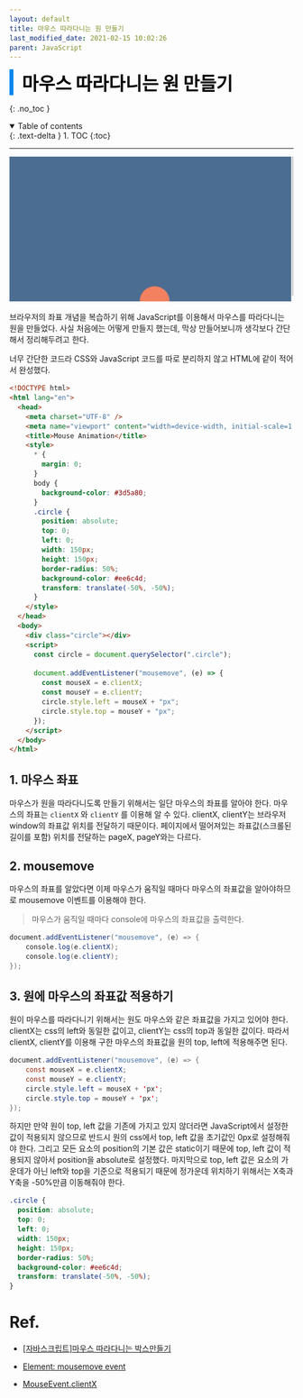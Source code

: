 ```yaml
---
layout: default
title: 마우스 따라다니는 원 만들기
last_modified_date: 2021-02-15 10:02:26
parent: JavaScript
---
```


<div style="font-size:32px; font-weight: 800; border-left: 7px solid #0687f0; padding-left:15px !important; color:#000000; margin-bottom:15px;">마우스 따라다니는 원 만들기</div>

{: .no_toc }

<details open markdown="block">
  <summary>
    Table of contents
  </summary>
  {: .text-delta }
1. TOC
{:toc}
</details>

---

![mouse_animation](/assets/images/javascript/mouse_animation.gif)

브라우저의 좌표 개념을 복습하기 위해 JavaScript를 이용해서 마우스를 따라다니는 원을 만들었다. 사실 처음에는 어떻게 만들지 했는데, 막상 만들어보니까 생각보다 간단해서 정리해두려고 한다.

너무 간단한 코드라 CSS와 JavaScript 코드를 따로 분리하지 않고 HTML에 같이 적어서 완성했다.

```html
<!DOCTYPE html>
<html lang="en">
  <head>
    <meta charset="UTF-8" />
    <meta name="viewport" content="width=device-width, initial-scale=1.0" />
    <title>Mouse Animation</title>
    <style>
      * {
        margin: 0;
      }
      body {
        background-color: #3d5a80;
      }
      .circle {
        position: absolute;
        top: 0;
        left: 0;
        width: 150px;
        height: 150px;
        border-radius: 50%;
        background-color: #ee6c4d;
        transform: translate(-50%, -50%);
      }
    </style>
  </head>
  <body>
    <div class="circle"></div>
    <script>
      const circle = document.querySelector(".circle");

      document.addEventListener("mousemove", (e) => {
        const mouseX = e.clientX;
        const mouseY = e.clientY;
        circle.style.left = mouseX + "px";
        circle.style.top = mouseY + "px";
      });
    </script>
  </body>
</html>
```

## 1. 마우스 좌표

마우스가 원을 따라다니도록 만들기 위해서는 일단 마우스의 좌표를 알아야 한다. 마우스의 좌표는 `clientX` 와 `clientY` 를 이용해 알 수 있다. clientX, clientY는 브라우저 window의 좌표값 위치를 전달하기 때문이다. 페이지에서 떨어져있는 좌표값(스크롤된 길이를 포함) 위치를 전달하는 pageX, pageY와는 다르다.

## 2. mousemove

마우스의 좌표를 알았다면 이제 마우스가 움직일 때마다 마우스의 좌표값을 알아야하므로 mousemove 이벤트를 이용해야 한다.

> 마우스가 움직일 때마다 console에 마우스의 좌표값을 출력한다.

```java
document.addEventListener("mousemove", (e) => {
    console.log(e.clientX);
    console.log(e.clientY);
});
```

## 3. 원에 마우스의 좌표값 적용하기

원이 마우스를 따라다니기 위해서는 원도 마우스와 같은 좌표값을 가지고 있어야 한다. clientX는 css의 left와 동일한 값이고, clientY는 css의 top과 동일한 값이다. 따라서 clientX, clientY를 이용해 구한 마우스의 좌표값을 원의 top, left에 적용해주면 된다.

```java
document.addEventListener("mousemove", (e) => {
    const mouseX = e.clientX;
    const mouseY = e.clientY;
    circle.style.left = mouseX + 'px';
    circle.style.top = mouseY + 'px';
});
```

하지만 만약 원이 top, left 값을 기존에 가지고 있지 않더라면 JavaScript에서 설정한 값이 적용되지 않으므로 반드시 원의 css에서 top, left 값을 초기값인 0px로 설정해줘야 한다. 그리고 모든 요소의 position의 기본 값은 static이기 때문에 top, left 값이 적용되지 않아서 position을 absolute로 설정했다. 마지막으로 top, left 값은 요소의 가운데가 아닌 left와 top을 기준으로 적용되기 때문에 정가운데 위치하기 위해서는 X축과 Y축을 -50%만큼 이동해줘야 한다.

```css
.circle {
  position: absolute;
  top: 0;
  left: 0;
  width: 150px;
  height: 150px;
  border-radius: 50%;
  background-color: #ee6c4d;
  transform: translate(-50%, -50%);
}
```

# Ref.

- [[자바스크립트]마우스 따라다니는 박스만들기](https://andwinter.tistory.com/284)

- [Element: mousemove event](https://developer.mozilla.org/en-US/docs/Web/API/Element/mousemove_event)

- [MouseEvent.clientX](https://developer.mozilla.org/en-US/docs/Web/API/MouseEvent/clientX)
